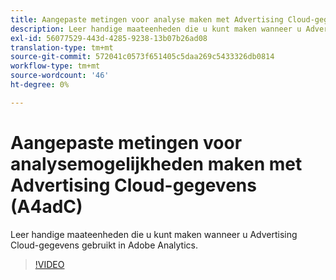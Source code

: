 ```yaml
---
title: Aangepaste metingen voor analyse maken met Advertising Cloud-gegevens
description: Leer handige maateenheden die u kunt maken wanneer u Advertising Cloud-gegevens gebruikt in Adobe Analytics.
exl-id: 56077529-443d-4285-9238-13b07b26ad08
translation-type: tm+mt
source-git-commit: 572041c0573f651405c5daa269c5433326db0814
workflow-type: tm+mt
source-wordcount: '46'
ht-degree: 0%

---
```


# Aangepaste metingen voor analysemogelijkheden maken met Advertising Cloud-gegevens (A4adC)

Leer handige maateenheden die u kunt maken wanneer u Advertising Cloud-gegevens gebruikt in Adobe Analytics.  

>[!VIDEO](https://video.tv.adobe.com/v/33919)
